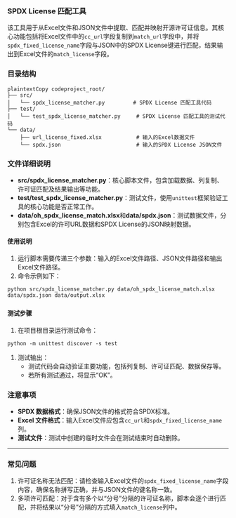 ### SPDX License 匹配工具

该工具用于从Excel文件和JSON文件中提取、匹配并映射开源许可证信息。其核心功能包括将Excel文件中的`cc_url`字段复制到`match_url`字段中，并将`spdx_fixed_license_name`字段与JSON中的SPDX License键进行匹配，结果输出到Excel文件的`match_license`字段。

### 目录结构

```
plaintextCopy codeproject_root/
├── src/
│   └── spdx_license_matcher.py         # SPDX License 匹配工具代码
├── test/
│   └── test_spdx_license_matcher.py     # SPDX License 匹配工具的测试代码
└── data/
    ├── url_license_fixed.xlsx           # 输入的Excel数据文件
    └── spdx.json                        # 输入的SPDX License JSON文件
```

### 文件详细说明

- **src/spdx_license_matcher.py**：核心脚本文件，包含加载数据、列复制、许可证匹配及结果输出等功能。
- **test/test_spdx_license_matcher.py**：测试文件，使用`unittest`框架验证工具的核心功能是否正常工作。
- **data/oh_spdx_license_match.xlsx**和**data/spdx.json**：测试数据文件，分别包含Excel的许可URL数据和SPDX License的JSON映射数据。



#### 使用说明

1. 运行脚本需要传递三个参数：输入的Excel文件路径、JSON文件路径和输出Excel文件路径。
2. 命令示例如下：

```
python src/spdx_license_matcher.py data/oh_spdx_license_match.xlsx data/spdx.json data/output.xlsx
```

### 

#### 测试步骤

1. 在项目根目录运行测试命令：

```
python -m unittest discover -s test
```

1. 测试输出：
   - 测试代码会自动验证主要功能，包括列复制、许可证匹配、数据保存等。
   - 若所有测试通过，将显示“OK”。

### 注意事项

- **SPDX 数据格式**：确保JSON文件的格式符合SPDX标准。
- **Excel 文件格式**：输入Excel文件应包含`cc_url`和`spdx_fixed_license_name`列。
- **测试文件**：测试中创建的临时文件会在测试结束时自动删除。

------

### 常见问题

1. 许可证名称无法匹配：请检查输入Excel文件的`spdx_fixed_license_name`字段内容，确保名称拼写正确，并与JSON文件的键名称一致。
2. 多项许可匹配：对于含有多个以“分号”分隔的许可证名称，脚本会逐个进行匹配，并将结果以“分号”分隔的方式填入`match_license`列中。
